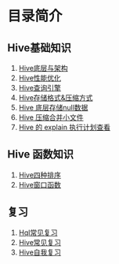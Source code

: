 # 目录简介

## Hive基础知识
1. <a href="https://github.com/AK-Shuai/DATA-WAERHOUSE/blob/main/Hive/Hive%E5%BA%95%E5%B1%82%E4%B8%8E%E6%9E%B6%E6%9E%84.md" target="_blank">Hive底层与架构</a>
2. <a href="https://github.com/AK-Shuai/DATA-WAERHOUSE/blob/main/Hive/Hive%E6%80%A7%E8%83%BD%E4%BC%98%E5%8C%96.md" target="_blank">Hive性能优化</a>
3. <a href="https://github.com/AK-Shuai/DATA-WAERHOUSE/blob/main/Hive/Hive%E6%9F%A5%E8%AF%A2%E5%BC%95%E6%93%8E.md" target="_blank">Hive查询引擎</a>
4. <a href="https://github.com/AK-Shuai/DATA-WAERHOUSE/blob/main/Hive/Hive%E5%AD%98%E5%82%A8%E6%A0%BC%E5%BC%8F%26%E5%8E%8B%E7%BC%A9%E6%96%B9%E5%BC%8F.md" target="_blank">Hive存储格式&压缩方式</a>
5. <a href="https://github.com/AK-Shuai/DATA-WAERHOUSE/blob/main/Hive/Hive%E5%BA%95%E5%B1%82%E5%AD%98%E5%82%A8null.md" target="_blank">Hive 底层存储null数据</a>
6. <a href="https://github.com/AK-Shuai/DATA-WAERHOUSE/blob/main/Hive/Hive%E5%8E%8B%E7%BC%A9%E5%90%88%E5%B9%B6%E5%B0%8F%E6%96%87%E4%BB%B6.md" target="_blank">Hive 压缩合并小文件</a>
6. <a href="https://github.com/AK-Shuai/DATA-WAERHOUSE/blob/main/Hive/Hive%E7%9A%84explain%E6%89%A7%E8%A1%8C%E8%AE%A1%E5%88%92%E8%AF%A6%E8%A7%A3.md" target="_blank">Hive 的 explain 执行计划查看</a>

## Hive 函数知识
1. <a href="https://github.com/AK-Shuai/DATA-WAERHOUSE/blob/main/Hive/Hive%E5%9B%9B%E7%A7%8D%E6%8E%92%E5%BA%8F.md" target="_blank">Hive四种排序</a>
2. <a href="https://github.com/AK-Shuai/DATA-WAERHOUSE/blob/main/Hive/Hive%E7%AA%97%E5%8F%A3%E5%87%BD%E6%95%B0.md" target="_blank">Hive窗口函数</a>
## 复习
1. <a href="https://github.com/AK-Shuai/DATA-WAERHOUSE/blob/main/Hive/Sql%E9%9D%A2%E7%BB%8F.md" target="_blank">Hql常见复习</a>
2. <a href="https://github.com/AK-Shuai/DATA-WAERHOUSE/blob/main/Hive/Hive%E9%9D%A2%E7%BB%8F.md" target="_blank">Hive常见复习</a>
3. <a href="https://github.com/AK-Shuai/DATA-WAERHOUSE/blob/main/Hive/Hive%E8%87%AA%E6%88%91%E6%80%BB%E7%BB%93.md" target="_blank">Hive自我复习</a>